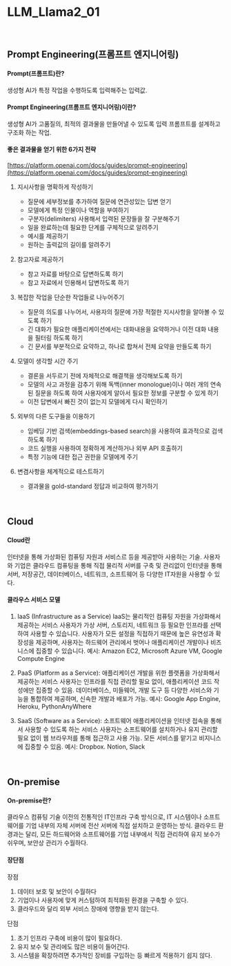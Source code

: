 # LLM_Llama2_01
<br/>

## Prompt Engineering(프롬프트 엔지니어링)

#### Prompt(프롬프트)란?
생성형 AI가 특정 작업을 수행하도록 입력해주는 입력값.

#### Prompt Engineering(프롬프트 엔지니어링)이란?
생성형 AI가 고품질의, 최적의 결과물을 만들어낼 수 있도록 입력 프롬프트를 설계하고 구조화 하는 작업.

#### 좋은 결과물을 얻기 위한 6가지 전략
[https://platform.openai.com/docs/guides/prompt-engineering](https://platform.openai.com/docs/guides/prompt-engineering)
1. 지시사항을 명확하게 작성하기
    - 질문에 세부정보를 추가하여 질문에 연관성있는 답변 얻기
    - 모델에게 특정 인물이나 역할을 부여하기
    - 구분자(delimiters) 사용해서 입력된 문장들을 잘 구분해주기
    - 일을 완료하는데 필요한 단계를 구체적으로 알려주기
    - 예시를 제공하기
    - 원하는 출력값의 길이를 알려주기

2. 참고자료 제공하기 
    - 참고 자료를 바탕으로 답변하도록 하기
    - 참고 자료에서 인용해서 답변하도록 하기

3. 복잡한 작업을 단순한 작업들로 나누어주기
    - 질문의 의도를 나누어서, 사용자의 질문에 가장 적절한 지시사항을 알아볼 수 있도록 하기
    - 긴 대화가 필요한 애플리케이션에서는 대화내용을 요약하거나 이전 대화 내용을 필터링 하도록 하기
    - 긴 문서를 부분적으로 요약하고, 하나로 합쳐서 전체 요약을 만들도록 하기

4. 모델이 생각할 시간 주기
    - 결론을 서두르기 전에 자체적으로 해결책을 생각해보도록 하기
    - 모델의 사고 과정을 감추기 위해 독백(inner monologue)이나 여러 개의 연속된 질문을 하도록 하여 사용자에게 알아서 필요한 정보를 구분할 수 있게 하기
    - 이전 답변에서 빠진 것이 없는지 모델에게 다시 확인하기

5. 외부의 다른 도구들을 이용하기
    - 임베딩 기반 검색(embeddings-based search)을 사용하여 효과적으로 검색하도록 하기
    - 코드 실행을 사용하여 정확하게 계산하거나 외부 API 호출하기
    - 특정 기능에 대한 접근 권한을 모델에게 주기

6. 변겸사항을 체계적으로 테스트하기
    - 결과물을 gold-standard 정답과 비교하여 평가하기
<br/>

## Cloud 

#### Cloud란
인터넷을 통해 가상화된 컴퓨팅 자원과 서비스르 등을 제공받아 사용하는 기술. 사용자와 기업은 클라우드 컴퓨팅을 통해 직접 물리적 서버를 구축 및 관리없이 인터넷을 통해 서버, 저장공간, 데이터베이스, 네트워크, 소프트웨어 등 다양한 IT자원을 사용할 수 있다.

#### 클라우스 서비스 모델
1. IaaS (Infrastructure as a Service)
IaaS는 물리적인 컴퓨팅 자원을 가상화해서 제공하는 서비스
사용자가 가상 서버, 스토리지, 네트워크 등 필요한 인프라를 선택하여 사용할 수 있습니다.
사용자가 모든 설정을 직접하기 때문에 높은 유연성과 확장성을 제공하며, 사용자는 하드웨어 관리에서 벗어나 애플리케이션 개발이나 비즈니스에 집중할 수 있습니다.
예시: Amazon EC2, Microsoft Azure VM, Google Compute Engine

2. PaaS (Platform as a Service):
애플리케이션 개발을 위한 플랫폼을 가상화해서 제공하는 서비스
사용자는 인프라를 직접 관리할 필요 없이, 애플리케이션 코드 작성에만 집중할 수 있음.
데이터베이스, 미들웨어, 개발 도구 등 다양한 서비스와 기능을 통합하여 제공하며, 신속한 개발과 배포가 가능.
예시: Google App Engine, Heroku, PythonAnyWhere

3. SaaS (Software as a Service):
소프트웨어 애플리케이션을 인터넷 접속을 통해서 사용할 수 있도록 하는 서비스 
사용자는 소프트웨어를 설치하거나 유지 관리할 필요 없이 웹 브라우저를 통해 접근하고 사용 가능. 
모든 서비스를 맡기고 비지니스에 집중할 수 있음.
예시: Dropbox. Notion, Slack
<br/>

## On-premise

#### On-premise란?
클라우스 컴퓨팅 기술 이전의 전통적인 IT인프라 구축 방식으로, IT 시스템이나 소프트웨어를 기업 내부의 자체 서버에 전산 서버에 직접 설치하고 운영하는 방식. 클라우드 환경과는 달리, 모든 하드웨어와 소프트웨어를 기업 내부에서 직접 관리하여 유지 보수가 쉬우며, 보안상 관리가 수월하다.

#### 장단점
장점
1. 데이터 보호 및 보안이 수월하다
2. 기업이나 사용자에 맞게 커스텀하여 최적화된 환경을 구축할 수 있다.
3. 클라우드와 달리 외부 서비스 장애에 영향을 받지 않는다.

단점
1. 초기 인프라 구축에 비용이 많이 필요하다.
2. 유지 보수 및 관리에도 많은 비용이 들어간다.
3. 시스템을 확장하려면 추가적인 장비를 구입하는 등 빠르게 적용하기 쉽지 않다.